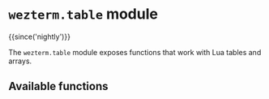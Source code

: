 # `wezterm.table` module

{{since('nightly')}}

The `wezterm.table` module exposes functions that work with Lua tables and arrays.

## Available functions
